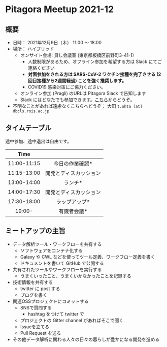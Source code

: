 # Pitagora Meetup 2021-12

## 概要

-   日時： 2021年12月9日（木） 11:00 〜 18:00
-   場所： ハイブリッド
    -   オンサイト会場: 貸し会議室 (東京都板橋区前野町3-41-1)
        - 人数制限があるため、オフライン参加を希望する方は Slack にてご連絡ください
        - **対面参加をされる方は SARS-CoV-2 ワクチン接種を完了させる (2回目接種から2週間経過) ことを強く推奨します。**
        - COVID19 感染対策にご協力ください。
    -   オンライン参加 (Pragli) のURLは Pitagora Slack で告知します
    -   Slack にはどなたでも参加できます。[こちら](https://join.slack.com/t/pitagora-network/shared_invite/zt-zadjkn9h-rjNM7qXqq9bNiq3DBma2CQ)からどうぞ。
-   不明なことがあれば遠慮なくこちらへどうぞ： 大田 `t.ohta [at] dbcls.rois.ac.jp`

## タイムテーブル

途中参加、途中退出は自由です。

|Time||
|:---:|:---:|
|11:00-11:15|今日の作業確認*|
|11:15-13:00|開発とディスカッション|
|13:00-14:00|ランチ*|
|14:00-17:30|開発とディスカッション|
|17:30-18:00|ラップアップ*|
|19:00-|有識者会議*|

## ミートアップの主旨

-   データ解析ツール・ワークフローを共有する
    -   ソフトウェアをコンテナ化する
    -   Galaxy や CWL などを使ってツール定義、ワークフロー定義を書く
    -   ドキュメントを書いて GitHub で公開する
-   共有されたツールやワークフローを実行する
    -   うまくいったこと、うまくいかなかったことを記録する
-   技術情報を共有する
    -   twitter に post する
    -   ブログを書く
-   関連OSSプロジェクトにコミットする
    -   SNSで質問する
        -   hashtag をつけて twitter で
    -   プロジェクトの Gitter channel があればそこで聞く
    -   Issueを立てる
    -   Pull Request を送る
-   その他データ解析に関わる人々の日々の暮らしが豊かになる開発を進める
